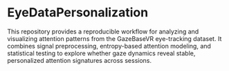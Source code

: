# EyeDataPersonalization
This repository provides a reproducible workflow for analyzing and visualizing attention patterns from the GazeBaseVR eye-tracking dataset.    It combines signal preprocessing, entropy-based attention modeling, and statistical testing to explore whether gaze dynamics reveal stable, personalized attention signatures across sessions.
